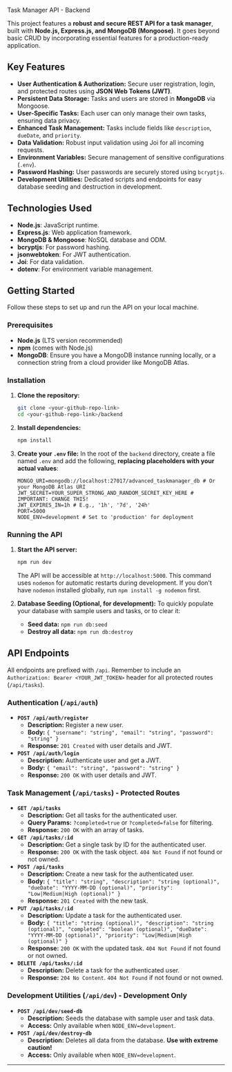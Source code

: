 Task Manager API - Backend

This project features a **robust and secure REST API for a task manager**, built with **Node.js, Express.js, and MongoDB (Mongoose)**. It goes beyond basic CRUD by incorporating essential features for a production-ready application.

## Key Features

* **User Authentication & Authorization:** Secure user registration, login, and protected routes using **JSON Web Tokens (JWT)**.
* **Persistent Data Storage:** Tasks and users are stored in **MongoDB** via Mongoose.
* **User-Specific Tasks:** Each user can only manage their own tasks, ensuring data privacy.
* **Enhanced Task Management:** Tasks include fields like `description`, `dueDate`, and `priority`.
* **Data Validation:** Robust input validation using Joi for all incoming requests.
* **Environment Variables:** Secure management of sensitive configurations (`.env`).
* **Password Hashing:** User passwords are securely stored using `bcryptjs`.
* **Development Utilities:** Dedicated scripts and endpoints for easy database seeding and destruction in development.

## Technologies Used

* **Node.js**: JavaScript runtime.
* **Express.js**: Web application framework.
* **MongoDB & Mongoose**: NoSQL database and ODM.
* **bcryptjs**: For password hashing.
* **jsonwebtoken**: For JWT authentication.
* **Joi**: For data validation.
* **dotenv**: For environment variable management.

## Getting Started

Follow these steps to set up and run the API on your local machine.

### Prerequisites

* **Node.js** (LTS version recommended)
* **npm** (comes with Node.js)
* **MongoDB**: Ensure you have a MongoDB instance running locally, or a connection string from a cloud provider like MongoDB Atlas.

### Installation

1.  **Clone the repository:**
    ```bash
    git clone <your-github-repo-link>
    cd <your-github-repo-link>/backend
    ```
2.  **Install dependencies:**
    ```bash
    npm install
    ```
3.  **Create your `.env` file:**
    In the root of the `backend` directory, create a file named `.env` and add the following, **replacing placeholders with your actual values**:

    ```env
    MONGO_URI=mongodb://localhost:27017/advanced_taskmanager_db # Or your MongoDB Atlas URI
    JWT_SECRET=YOUR_SUPER_STRONG_AND_RANDOM_SECRET_KEY_HERE # IMPORTANT: CHANGE THIS!
    JWT_EXPIRES_IN=1h # E.g., '1h', '7d', '24h'
    PORT=5000
    NODE_ENV=development # Set to 'production' for deployment
    ```

### Running the API

1.  **Start the API server:**
    ```bash
    npm run dev
    ```
    The API will be accessible at `http://localhost:5000`. This command uses `nodemon` for automatic restarts during development. If you don't have `nodemon` installed globally, run `npm install -g nodemon` first.

2.  **Database Seeding (Optional, for development):**
    To quickly populate your database with sample users and tasks, or to clear it:
    * **Seed data:** `npm run db:seed`
    * **Destroy all data:** `npm run db:destroy`

## API Endpoints

All endpoints are prefixed with `/api`. Remember to include an `Authorization: Bearer <YOUR_JWT_TOKEN>` header for all protected routes (`/api/tasks`).

### Authentication (`/api/auth`)

* **`POST /api/auth/register`**
    * **Description:** Register a new user.
    * **Body:** `{ "username": "string", "email": "string", "password": "string" }`
    * **Response:** `201 Created` with user details and JWT.
* **`POST /api/auth/login`**
    * **Description:** Authenticate user and get a JWT.
    * **Body:** `{ "email": "string", "password": "string" }`
    * **Response:** `200 OK` with user details and JWT.

### Task Management (`/api/tasks`) - **Protected Routes**

* **`GET /api/tasks`**
    * **Description:** Get all tasks for the authenticated user.
    * **Query Params:** `?completed=true` or `?completed=false` for filtering.
    * **Response:** `200 OK` with an array of tasks.
* **`GET /api/tasks/:id`**
    * **Description:** Get a single task by ID for the authenticated user.
    * **Response:** `200 OK` with the task object. `404 Not Found` if not found or not owned.
* **`POST /api/tasks`**
    * **Description:** Create a new task for the authenticated user.
    * **Body:** `{ "title": "string", "description": "string (optional)", "dueDate": "YYYY-MM-DD (optional)", "priority": "Low|Medium|High (optional)" }`
    * **Response:** `201 Created` with the new task.
* **`PUT /api/tasks/:id`**
    * **Description:** Update a task for the authenticated user.
    * **Body:** `{ "title": "string (optional)", "description": "string (optional)", "completed": "boolean (optional)", "dueDate": "YYYY-MM-DD (optional)", "priority": "Low|Medium|High (optional)" }`
    * **Response:** `200 OK` with the updated task. `404 Not Found` if not found or not owned.
* **`DELETE /api/tasks/:id`**
    * **Description:** Delete a task for the authenticated user.
    * **Response:** `204 No Content`. `404 Not Found` if not found or not owned.

### Development Utilities (`/api/dev`) - **Development Only**

* **`POST /api/dev/seed-db`**
    * **Description:** Seeds the database with sample user and task data.
    * **Access:** Only available when `NODE_ENV=development`.
* **`POST /api/dev/destroy-db`**
    * **Description:** Deletes all data from the database. **Use with extreme caution!**
    * **Access:** Only available when `NODE_ENV=development`.

---